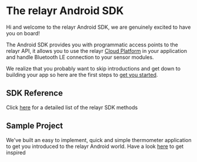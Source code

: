 # The relayr Android SDK 

Hi and welcome to the relayr Android SDK, we are genuinely excited to have you on board!

The Android SDK provides you with programmatic access points to the relayr API, it allows you to use the relayr [Cloud Platform](https://developer.relayr.io/documents/Welcome/Platform) in your application and handle Bluetooth LE connection to your sensor modules. 

We realize that you probably want to skip introductions and get down to building your app so here are the first steps to [get you started](https://developer.relayr.io/documents/Android/GettingStarted).

## SDK Reference 

Click <a href="https://developer.relayr.io/rendered-doc/javadoc/index.html" target="_blank">here</a> for a detailed list of the relayr SDK methods

## Sample Project

We've built an easy to implement, quick and simple thermometer application to get you introduced to the relayr Android world. Have a look <a href="https://github.com/relayr/android-demo-apps/tree/master/thermometer">here</a> to get inspired	




